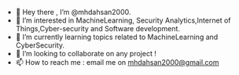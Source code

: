 - 👋 Hey there , I’m @mhdahsan2000.
- 👀 I’m interested in MachineLearning, Security Analytics,Internet of Things,Cyber-security and Software development. 
- 🌱 I’m currently learning topics related to MachineLearning and CyberSecurity.  
- 💞️ I’m looking to collaborate on any project ! 
- 📫 How to reach me : email me on mhdahsan2000@gmail.com

<!---
mhdahsan2000/mhdahsan2000 is a ✨ special ✨ repository because its `README.md` (this file) appears on your GitHub profile.
You can click the Preview link to take a look at your changes.
--->
